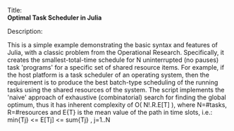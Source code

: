 Title:<br/>
<b>Optimal Task Scheduler in Julia</b>

Description:<br/>
<p>This is a simple example demonstrating the basic syntax and features of Julia, with a classic problem from the Operational Research. Specifically, it creates the smallest-total-time schedule for N uninterrupted (no pauses) task 'programs' for a specific set of shared resource items. For example, if the host platform is a task scheduler of an operating system, then the requirement is to produce the best batch-type scheduling of the running tasks using the shared resources of the system. The script implements the 'naive' approach of exhaustive (combinatorial) search for finding the global optimum, thus it has inherent complexity of O( N!.R.E[T] ), where N=#tasks, R=#resources and E{T} is the mean value of the path in time slots, i.e.: 
min{Tj} <= E[Tj] <= sum{Tj} , j=1..N
